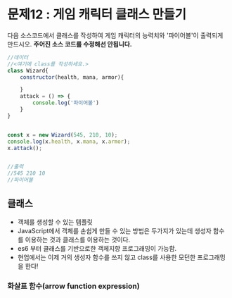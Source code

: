 # 문제12 : 게임 캐릭터 클래스 만들기

다음 소스코드에서 클래스를 작성하여 게임 캐릭터의 능력치와 '파이어볼'이 출력되게 만드시오.
**주어진 소스 코드를 수정해선 안됩니다.**


```JavaScript
//데이터
//<여기에 class를 작성하세요.>
class Wizard{
    constructor(health, mana, armor){

    }
    attack = () => {
        console.log('파이어볼')
    }
}


const x = new Wizard(545, 210, 10);
console.log(x.health, x.mana, x.armor);
x.attack();


//출력
//545 210 10
//파이어볼
```

## 클래스
- 객체를 생성할 수 있는 템플릿
- JavaScript에서 객체를 손쉽게 만들 수 있는 방법은 두가지가 있는데 생성자 함수를 이용하는 것과 클래스를 이용하는 것이다.
- es6 부터 클래스를 기반으로한 객체지향 프로그래밍이 가능함.
- 현업에서는 이제 거의 생성자 함수를 쓰지 않고 class를 사용한 모던한 프로그래밍을 한다!

### 화살표 함수(arrow function expression)



